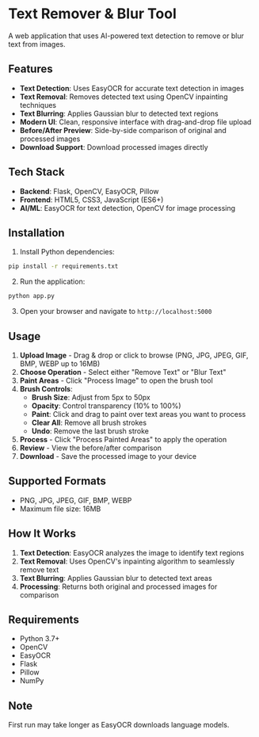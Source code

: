 # Text Remover & Blur Tool

A web application that uses AI-powered text detection to remove or blur text from images.

## Features

- **Text Detection**: Uses EasyOCR for accurate text detection in images
- **Text Removal**: Removes detected text using OpenCV inpainting techniques
- **Text Blurring**: Applies Gaussian blur to detected text regions
- **Modern UI**: Clean, responsive interface with drag-and-drop file upload
- **Before/After Preview**: Side-by-side comparison of original and processed images
- **Download Support**: Download processed images directly

## Tech Stack

- **Backend**: Flask, OpenCV, EasyOCR, Pillow
- **Frontend**: HTML5, CSS3, JavaScript (ES6+)
- **AI/ML**: EasyOCR for text detection, OpenCV for image processing

## Installation

1. Install Python dependencies:
```bash
pip install -r requirements.txt
```

2. Run the application:
```bash
python app.py
```

3. Open your browser and navigate to `http://localhost:5000`

## Usage

1. **Upload Image** - Drag & drop or click to browse (PNG, JPG, JPEG, GIF, BMP, WEBP up to 16MB)
2. **Choose Operation** - Select either "Remove Text" or "Blur Text" 
3. **Paint Areas** - Click "Process Image" to open the brush tool
4. **Brush Controls**:
   - **Brush Size**: Adjust from 5px to 50px
   - **Opacity**: Control transparency (10% to 100%)
   - **Paint**: Click and drag to paint over text areas you want to process
   - **Clear All**: Remove all brush strokes
   - **Undo**: Remove the last brush stroke
5. **Process** - Click "Process Painted Areas" to apply the operation
6. **Review** - View the before/after comparison
7. **Download** - Save the processed image to your device

## Supported Formats

- PNG, JPG, JPEG, GIF, BMP, WEBP
- Maximum file size: 16MB

## How It Works

1. **Text Detection**: EasyOCR analyzes the image to identify text regions
2. **Text Removal**: Uses OpenCV's inpainting algorithm to seamlessly remove text
3. **Text Blurring**: Applies Gaussian blur to detected text areas
4. **Processing**: Returns both original and processed images for comparison

## Requirements

- Python 3.7+
- OpenCV
- EasyOCR
- Flask
- Pillow
- NumPy

## Note

First run may take longer as EasyOCR downloads language models.
